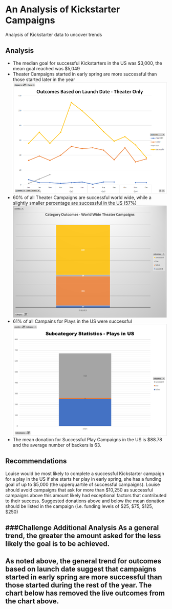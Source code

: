 # An Analysis of Kickstarter Campaigns
Analysis of Kickstarter data to uncover trends
## Analysis
* The median goal for successful Kickstarters in the US was $3,000, the mean goal reached was $5,049
* Theater Campaigns started in early spring are more successful than those started later in the year
![Launch Date Outcomes](https://github.com/mauricio4337/kickstarter-analysis/blob/master/Outcomes%20Based%20on%20Launch%20Date.png "Launch Date Outcomes")
* 60% of all Theater Campaigns are successful world wide, while a slightly smaller percentage are successful in the US (57%)
![Woarld Wide Theater Campaigns](https://github.com/mauricio4337/kickstarter-analysis/blob/master/Category%20Outcomes%20for%20Theater%20WW.png "World Wide Theater Campaigns")
* 61% of all Campains for Plays in the US were successful
![Outcomes for US Play Campaigns](https://github.com/mauricio4337/kickstarter-analysis/blob/master/Subcategory%20for%20Plays%20in%20US.png "Outcomes for US Play Campaigns")
* The mean donation for Successful Play Campaigns in the US is $88.78 and the average number of backers is 63. 


## Recommendations
Louise would be most likely to complete a successful Kickstarter campaign for a play in the US if she starts her play in early spring, she has a funding goal of up to $5,000 (the upperquartile of successful campaigns).  Louise should avoid campaigns that ask for more than $10,250 as successful campaigns above this amount likely had exceptional factors that contributed to their success.  Suggested donations above and below the mean donation should be listed in the campaign (i.e. funding levels of $25, $75, $125, $250)

###Challenge
Additional Analysis
As a general trend, the greater the amount asked for the less likely the goal is to be achieved.
---
As noted above, the general trend for outcomes based on launch date suggest that campaigns started in early spring are more successful than those started during the rest of the year.  The chart below has removed the live outcomes from the chart above.
---
